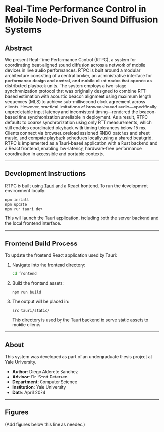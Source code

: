 # Real-Time Performance Control in Mobile Node-Driven Sound Diffusion Systems

## Abstract

We present Real-Time Performance Control (RTPC), a system for coordinating beat-aligned sound diffusion across a network of mobile devices in live audio performances. RTPC is built around a modular architecture consisting of a central broker, an administrative interface for performance design and control, and mobile client nodes that operate as distributed playback units. The system employs a two-stage synchronization protocol that was originally designed to combine RTT-based estimation with acoustic beacon alignment using maximum length sequences (MLS) to achieve sub-millisecond clock agreement across clients. However, practical limitations of browser-based audio—specifically unpredictable input latency and inconsistent timing—rendered the beacon-based fine synchronization unreliable in deployment. As a result, RTPC defaults to coarse synchronization using only RTT measurements, which still enables coordinated playback with timing tolerances below 15 ms. Clients connect via browser, preload assigned RNBO patches and sheet music, and compute playback schedules locally using a shared beat grid. RTPC is implemented as a Tauri-based application with a Rust backend and a React frontend, enabling low-latency, hardware-free performance coordination in accessible and portable contexts.

---

## Development Instructions

RTPC is built using [Tauri](https://tauri.app/) and a React frontend. To run the development environment locally:

```bash
npm install
npm update
npm run tauri dev
```

This will launch the Tauri application, including both the server backend and the local frontend interface.

---

## Frontend Build Process

To update the frontend React application used by Tauri:

1. Navigate into the frontend directory:

   ```bash
   cd frontend
   ```

2. Build the frontend assets:

   ```bash
   npm run build
   ```

3. The output will be placed in:

   ```
   src-tauri/static/
   ```

   This directory is used by the Tauri backend to serve static assets to mobile clients.

---

## About

This system was developed as part of an undergraduate thesis project at Yale University.

- **Author**: Diego Alderete Sanchez  
- **Advisor**: Dr. Scott Petersen  
- **Department**: Computer Science  
- **Institution**: Yale University  
- **Date**: April 2024

---

## Figures

<!-- You can insert image links like below after uploading -->
<!-- ![System Architecture](figures/system-architecture.png) -->
<!-- ![Administrator Interface](figures/admin-interface.png) -->

(Add figures below this line as needed.)
